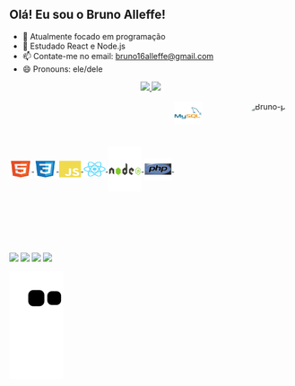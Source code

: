 ## Olá! Eu sou o Bruno Alleffe!

- 🔭 Atualmente focado em programação
- 🌱 Estudado React e Node.js
- 📫 Contate-me no email: bruno16alleffe@gmail.com
- 😄 Pronouns: ele/dele

<div align="center">
  <a href="https://github.com/bruno-alleffe">
  <img height="150em" src="https://github-readme-stats.vercel.app/api?username=bruno-alleffe&show_icons=true&theme=dark&include_all_commits=true&count_private=true"/>
  <img height="150em" src="https://github-readme-stats.vercel.app/api/top-langs/?username=bruno-alleffe&layout=compact&langs_count=7&theme=dark"/>
</div>

<div style="display: inline_block"><br>
  <img align="center" alt="Bruno-HTML" height="30" width="40" src="https://raw.githubusercontent.com/devicons/devicon/master/icons/html5/html5-original.svg">
  <img align="center" alt="Bruno-CSS" height="30" width="40" src="https://raw.githubusercontent.com/devicons/devicon/master/icons/css3/css3-original.svg">
  <img align="center" alt="Bruno-Js" height="30" width="40" src="https://raw.githubusercontent.com/devicons/devicon/master/icons/javascript/javascript-plain.svg">
  <img align="center" alt="Bruno-React" height="30" width="40" src="https://raw.githubusercontent.com/devicons/devicon/master/icons/react/react-original.svg">
  <img align="center" alt="Bruno-Node.js" height="80" width="60" src="https://raw.githubusercontent.com/devicons/devicon/master/icons/nodejs/nodejs-original-wordmark.svg">
  <img align="center" alt="Bruno-PHP" height="40" width="50" src="https://raw.githubusercontent.com/devicons/devicon/master/icons/php/php-original.svg">
  <img align="center" style="margin-bottom: 200px;" alt="Bruno-MySQL" height="40" width="50" src="https://raw.githubusercontent.com/devicons/devicon/master/icons/mysql/mysql-original-wordmark.svg">
 
  <img align="right" alt="Bruno-pic" height="150" style="border-radius:50px;" src="https://humorgeeky.com/wp-content/uploads/2013/06/programando.gif">
</div>
  
##
  
<div> 
  <a href="https://instagram.com/bruno_alleffe" target="_blank"><img src="https://img.shields.io/badge/Instagram-E4405F?style=for-the-badge&logo=instagram&logoColor=white" target="_blank"></a>
 	<a href="https://www.facebook.com/bruno.alleffe" target="_blank"><img src="https://img.shields.io/badge/Facebook-1877F2?style=for-the-badge&logo=facebook&logoColor=white" target="_blank"></a>
 <a href="#" target="_blank"><img src="https://img.shields.io/badge/Discord-7289DA?style=for-the-badge&logo=discord&logoColor=white" target="_blank"></a> 
  <a href = "mailto:bruno16alleffe@gmail.com"><img src="https://img.shields.io/badge/Gmail-D14836?style=for-the-badge&logo=gmail&logoColor=white" target="_blank"></a>
  
 
  ![Snake animation](https://github.com/rafaballerini/rafaballerini/blob/output/github-contribution-grid-snake.svg)
 
</div>
  
